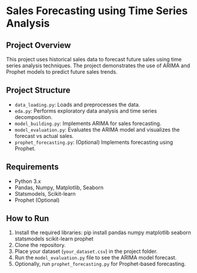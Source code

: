 # Sales Forecasting using Time Series Analysis

## Project Overview
This project uses historical sales data to forecast future sales using time series analysis techniques. The project demonstrates the use of ARIMA and Prophet models to predict future sales trends.

## Project Structure
- `data_loading.py`: Loads and preprocesses the data.
- `eda.py`: Performs exploratory data analysis and time series decomposition.
- `model_building.py`: Implements ARIMA for sales forecasting.
- `model_evaluation.py`: Evaluates the ARIMA model and visualizes the forecast vs actual sales.
- `prophet_forecasting.py`: (Optional) Implements forecasting using Prophet.

## Requirements
- Python 3.x
- Pandas, Numpy, Matplotlib, Seaborn
- Statsmodels, Scikit-learn
- Prophet (Optional)

## How to Run
1. Install the required libraries: pip install pandas numpy matplotlib seaborn statsmodels scikit-learn prophet
2. Clone the repository.
3. Place your dataset (`your_dataset.csv`) in the project folder.
4. Run the `model_evaluation.py` file to see the ARIMA model forecast.
5. Optionally, run `prophet_forecasting.py` for Prophet-based forecasting.
